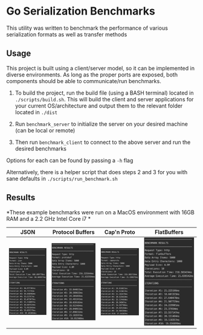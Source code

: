 # Go Serialization Benchmarks

This utility was written to benchmark the performance of various serialization formats as well as transfer methods

Usage
-------

This project is built using a client/server model, so it can be implemented in diverse environments. As long as the proper ports are exposed, both components should be able to communicate/run benchmarks.

1) To build the project, run the build file (using a BASH terminal) located in `./scripts/build.sh`. This will build the client and server applications for your current OS/architecture and output them to the relevant folder located in `./dist`

2) Run `benchmark_server` to initialize the server on your desired machine (can be local or remote)

3) Then run `benchmark_client` to connect to the above server and run the desired benchmarks

Options for each can be found by passing a `-h` flag

Alternatively, there is a helper script that does steps 2 and 3 for you with sane defaults in `./scripts/run_benchmark.sh`

Results
-------

*These example benchmarks were run on a MacOS environment with 16GB RAM and a 2.2 GHz Intel Core i7 *

 JSON                      |  Protocol Buffers          |  Cap'n Proto               |  FlatBuffers
:-------------------------:|:-------------------------:|:-------------------------:|:-------------------------:                                                               
![JSON](results/json.png)  |  ![Protocol Buffers](results/protobuf.png) | ![CapnProto](results/capnproto.png) | ![FlatBuffers](results/flatbuffers.png)







